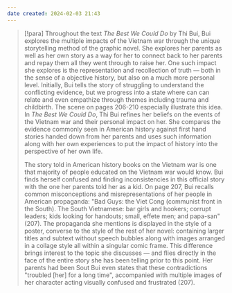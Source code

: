 ```yaml
---
date created: 2024-02-03 21:43
---
```


> [!para]
> Throughout the text *The Best We Could Do* by Thi Bui, Bui explores the multiple impacts of the Vietnam war through the unique storytelling method of the graphic novel. She explores her parents as well as her own story as a way for her to connect back to her parents and repay them all they went through to raise her. One such impact she explores is the representation and recollection of truth — both in the sense of a objective history, but also on a much more personal level. Initially, Bui tells the story of struggling to understand the conflicting evidence, but we progress into a state where can can relate and even empathize through themes including trauma and childbirth. The scene on pages 206-210 especially illustrate this idea. In *The Best We Could Do*, Thi Bui refines her beliefs on the events of the Vietnam war and their personal impact on her. She compares the evidence commonly seen in American history against first hand stories handed down from her parents and uses such information along with her own experiences to put the impact of history into the perspective of her own life.
> 
> The story told in American history books on the Vietnam war is one that majority of people educated on the Vietnam war would know. Bui finds herself confused and finding inconsistencies in this official story with the one her parents told her as a kid. On page 207, Bui recalls common misconceptions and misrepresentations of her people in American propaganda: "Bad Guys: the Viet Cong (communist front in the South). The South Vietnamese: bar girls and hookers; corrupt leaders; kids looking for handouts; small, effete men; and papa-san" (207). The propaganda she mentions is displayed in the style of a poster, converse to the style of the rest of her novel: containing larger titles and subtext without speech bubbles along with images arranged in a collage style all within a singular comic frame. This difference brings interest to the topic she discusses — and flies directly in the face of the entire story she has been telling prior to this point. Her parents had been Sout Bui even states that these contradictions "troubled [her] for a long time", accompanied with multiple images of her character acting visually confused and frustrated (207). 